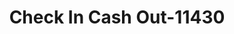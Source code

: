 ---
f_zip-code: 79906
f_state-code: TX
title: Check In Cash Out-11430
f_phone: 915-565-0067
f_city-only: El Paso
f_address: 4717 Fred Wilson Avenue # B El Paso
f_location-unique-id: '11430'
slug: check-in-cash-out-11430
updated-on: '2024-05-30T13:46:58.046Z'
created-on: '2024-05-30T13:36:59.803Z'
published-on: '2024-05-30T13:54:32.469Z'
f_city-state: cms/city/el-paso-tx.md
f_company: cms/company/check-in-cash-out.md
f_state: cms/state/texas.md
layout: '[payday-loan].html'
tags: payday-loan
---